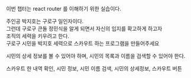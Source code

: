 
이번 챕터는 react router 를 이해하기 위한 실습이다.



<p>
주인공 박지호는 구로구 일인자이다. <br/>
그런데 구로구 큰돌 정민식을 알게 되면서 자신의 입지를 확고하게 하고자 <br/>
조직의 세력을 키우려고 한다. <br/>
구로구 시민을 박지호 세력으로 스카우트 하는 프로그램을 만들어주세요 <br/>


시민의 상세 정보를 볼 수 있어야 하며, 시민의 목록과 이름을 검색할 수 있어야 한다. <br/>
</p>


스카우트 한 내역 확인, 시민 정보, 시민 이름 검색, 시민의 상세정보, 스카우트 버튼